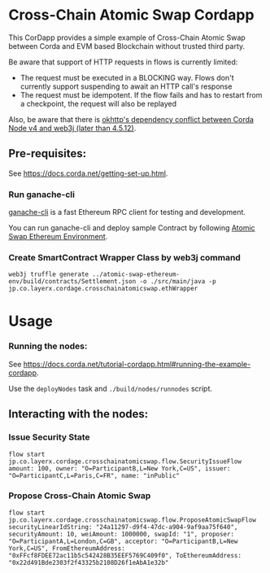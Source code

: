 # Cross-Chain Atomic Swap Cordapp
This CorDapp provides a simple example of Cross-Chain Atomic Swap between Corda and EVM based Blockchain without trusted third party.

Be aware that support of HTTP requests in flows is currently limited:

- The request must be executed in a BLOCKING way. Flows don't currently support suspending to await an HTTP call's response
- The request must be idempotent. If the flow fails and has to restart from a checkpoint, the request will also be replayed

Also, be aware that there is [okhttp's dependency conflict between Corda Node v4 and web3j (later than 4.5.12)](https://github.com/web3j/web3j/issues/1167).


## Pre-requisites:
  
See https://docs.corda.net/getting-set-up.html.

### Run ganache-cli
[ganache-cli](https://github.com/trufflesuite/ganache-cli) is a fast Ethereum RPC client for testing and development.

You can run ganache-cli and deploy sample Contract by following [Atomic Swap Ethereum Environment](../atomic-swap-ethereum-env/README.md).

### Create SmartContract Wrapper Class by web3j command
 
 ```
 web3j truffle generate ../atomic-swap-ethereum-env/build/contracts/Settlement.json -o ./src/main/java -p jp.co.layerx.cordage.crosschainatomicswap.ethWrapper
 ```

# Usage

### Running the nodes:

See https://docs.corda.net/tutorial-cordapp.html#running-the-example-cordapp.

Use the `deployNodes` task and `./build/nodes/runnodes` script.

## Interacting with the nodes:

### Issue Security State
```
flow start jp.co.layerx.cordage.crosschainatomicswap.flow.SecurityIssueFlow amount: 100, owner: "O=ParticipantB,L=New York,C=US", issuer: "O=ParticipantC,L=Paris,C=FR", name: "inPublic"
```

### Propose Cross-Chain Atomic Swap
```
flow start jp.co.layerx.cordage.crosschainatomicswap.flow.ProposeAtomicSwapFlow securityLinearIdString: "24a11297-d9f4-47dc-a904-9af9aa75f640", securityAmount: 10, weiAmount: 1000000, swapId: "1", proposer: "O=ParticipantA,L=London,C=GB", acceptor: "O=ParticipantB,L=New York,C=US", FromEthereumAddress: "0xFFcf8FDEE72ac11b5c542428B35EEF5769C409f0", ToEthereumAddress: "0x22d491Bde2303f2f43325b2108D26f1eAbA1e32b"
```
